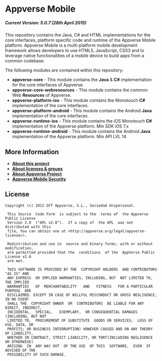 # Appverse Mobile

##### Current Version: 5.0.7 (28th April 2015)

This repository contains the Java, C# and HTML implementations for the core interfaces, platform specific code and runtime of the Appverse Mobile platform. Appverse Mobile is a multi-platform mobile development framework allows developers to use HTML5, JavaScript, CSS3 and to leverage native functionalities of a mobile device to build apps from a common codebase.

The following modules are contained within this repository:

* **appverse-core** - This module contains the **Java** & **C#** implementation for the core interfaces of Appverse.
* **appverse-core-webresources** - This module contains the common Web **Resources** of Appverse.
* **appverse-platform-ios** - This module contains the Monotouch **C#** implementation of the core interfaces.
* **appverse-platform-android** - This module contains the Android **Java** implementation of the core interfaces.
* **appverse-runtime-ios** - This module contains the iOS Monotouch **C#** implementation of the Appverse platform. Min SDK iOS 7.x
* **appverse-runtime-android** - This module contains the Android **Java** implementation of the Appverse platform. Min API LVL 14



## More Information

* **[About this project](http://appverse.github.com/appverse-mobile)**
* **[About licenses & groups](http://appverse.github.com)**
* **[About Appverse Project](http://appverse.org)**
* **[Appverse Mobile Security](SECURITY.md)**


## License

    Copyright (c) 2012 GFT Appverse, S.L., Sociedad Unipersonal.

     This Source  Code Form  is subject to the  terms of  the Appverse Public License 
     Version 2.0  ("APL v2.0").  If a copy of  the APL  was not  distributed with this 
     file, You can obtain one at <http://appverse.org/legal/appverse-license/>.

     Redistribution and use in  source and binary forms, with or without modification, 
     are permitted provided that the  conditions  of the  AppVerse Public License v2.0 
     are met.

     THIS SOFTWARE IS PROVIDED BY THE  COPYRIGHT HOLDERS  AND CONTRIBUTORS "AS IS" AND
     ANY EXPRESS  OR IMPLIED WARRANTIES, INCLUDING, BUT  NOT LIMITED TO,   THE IMPLIED
     WARRANTIES   OF  MERCHANTABILITY   AND   FITNESS   FOR A PARTICULAR  PURPOSE  ARE
     DISCLAIMED. EXCEPT IN CASE OF WILLFUL MISCONDUCT OR GROSS NEGLIGENCE, IN NO EVENT
     SHALL THE  COPYRIGHT OWNER  OR  CONTRIBUTORS  BE LIABLE FOR ANY DIRECT, INDIRECT,
     INCIDENTAL,  SPECIAL,   EXEMPLARY,  OR CONSEQUENTIAL DAMAGES  (INCLUDING, BUT NOT
     LIMITED TO,  PROCUREMENT OF SUBSTITUTE  GOODS OR SERVICES;  LOSS OF USE, DATA, OR
     PROFITS; OR BUSINESS INTERRUPTION) HOWEVER CAUSED AND ON ANY THEORY OF LIABILITY,
     WHETHER IN CONTRACT, STRICT LIABILITY, OR TORT(INCLUDING NEGLIGENCE OR OTHERWISE) 
     ARISING  IN  ANY WAY OUT  OF THE USE  OF THIS  SOFTWARE,  EVEN  IF ADVISED OF THE 
     POSSIBILITY OF SUCH DAMAGE.
